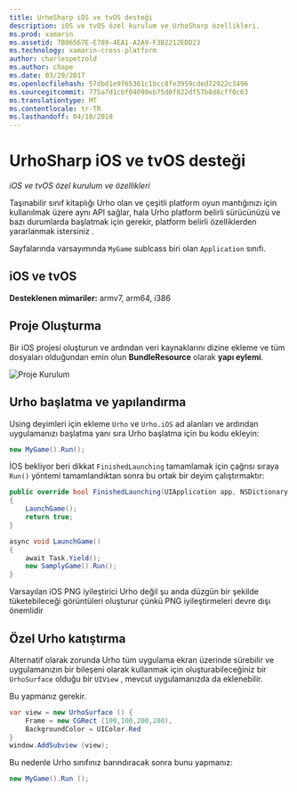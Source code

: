```yaml
---
title: UrhoSharp iOS ve tvOS desteği
description: iOS ve tvOS özel kurulum ve UrhoSharp özellikleri.
ms.prod: xamarin
ms.assetid: 7B06567E-E789-4EA1-A2A9-F3B2212EDD23
ms.technology: xamarin-cross-platform
author: charlespetzold
ms.author: chape
ms.date: 03/29/2017
ms.openlocfilehash: 57dbd1e9f65361c1bcc8fe3959cded72922c3496
ms.sourcegitcommit: 775a7d1cbf04090eb75d0f822df57b8d8cff0c63
ms.translationtype: MT
ms.contentlocale: tr-TR
ms.lasthandoff: 04/18/2018
---
```

# <a name="urhosharp-ios-and-tvos-support"></a>UrhoSharp iOS ve tvOS desteği

_iOS ve tvOS özel kurulum ve özellikleri_

Taşınabilir sınıf kitaplığı Urho olan ve çeşitli platform oyun mantığınızı için kullanılmak üzere aynı API sağlar, hala Urho platform belirli sürücünüzü ve bazı durumlarda başlatmak için gerekir, platform belirli özelliklerden yararlanmak istersiniz .

Sayfalarında varsayımında `MyGame` sublcass biri olan `Application` sınıfı.

## <a name="ios-and-tvos"></a>iOS ve tvOS

**Desteklenen mimariler:** armv7, arm64, i386

## <a name="creating-a-project"></a>Proje Oluşturma

Bir iOS projesi oluşturun ve ardından veri kaynaklarını dizine ekleme ve tüm dosyaları olduğundan emin olun **BundleResource** olarak **yapı eylemi**.

![Proje Kurulum](ios-images/image-4.png "kaynakları dizine veri ekleme")

## <a name="configuring-and-launching-urho"></a>Urho başlatma ve yapılandırma

Using deyimleri için ekleme `Urho` ve `Urho.iOS` ad alanları ve ardından uygulamanızı başlatma yanı sıra Urho başlatma için bu kodu ekleyin:

```csharp
new MyGame().Run();
```

İOS bekliyor beri dikkat `FinishedLaunching` tamamlamak için çağrısı sıraya `Run()` yöntemi tamamlandıktan sonra bu ortak bir deyim çalıştırmaktır:

```csharp
public override bool FinishedLaunching(UIApplication app, NSDictionary options)
{
    LaunchGame();
    return true;
}

async void LaunchGame()
{
    await Task.Yield();
    new SamplyGame().Run();
}
```

Varsayılan iOS PNG iyileştirici Urho değil şu anda düzgün bir şekilde tüketebileceği görüntüleri oluşturur çünkü PNG iyileştirmeleri devre dışı önemlidir

## <a name="custom-embedding-of-urho"></a>Özel Urho katıştırma

Alternatif olarak zorunda Urho tüm uygulama ekran üzerinde sürebilir ve uygulamanızın bir bileşeni olarak kullanmak için oluşturabileceğiniz bir `UrhoSurface` olduğu bir `UIView` , mevcut uygulamanızda da eklenebilir.

Bu yapmanız gerekir.

```csharp
var view = new UrhoSurface () {
    Frame = new CGRect (100,100,200,200),
    BackgroundColor = UIColor.Red
}
window.AddSubview (view);
```

Bu nedenle Urho sınıfınız barındıracak sonra bunu yapmanız:

```csharp
new MyGame().Run ();
```

